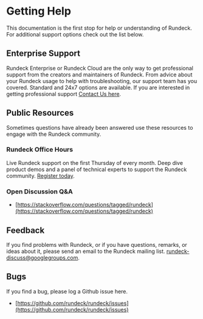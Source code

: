 # Getting Help

This documentation is the first stop for help or understanding of Rundeck.  For additional support options check out the list below.

## Enterprise Support

Rundeck Enterprise or Rundeck Cloud are the only way to get professional support from the creators and maintainers of Rundeck. From advice about your Rundeck usage to help with troubleshooting, our support team has you covered. Standard and 24x7 options are available.  If you are interested in getting professional support [Contact Us here](https://www.rundeck.com/contact).

## Public Resources

Sometimes questions have already been answered use these resources to engage with the Rundeck community.

### Rundeck Office Hours
Live Rundeck support on the first Thursday of every month. Deep dive product demos and a panel of technical experts to support the Rundeck community. [Register today](https://www.pagerduty.com/resources/webinar/rundeck-office-hours-march10/).

### Open Discussion Q&A
- [https://stackoverflow.com/questions/tagged/rundeck](https://stackoverflow.com/questions/tagged/rundeck)

## Feedback

If you find problems with Rundeck, or if you have questions, remarks, or
ideas about it, please send an email to the Rundeck mailing list.
[rundeck-discuss@googlegroups.com](mailto:rundeck-discuss@googlegroups.com).

## Bugs

If you find a bug, please log a Github issue here.

- [https://github.com/rundeck/rundeck/issues](https://github.com/rundeck/rundeck/issues)
